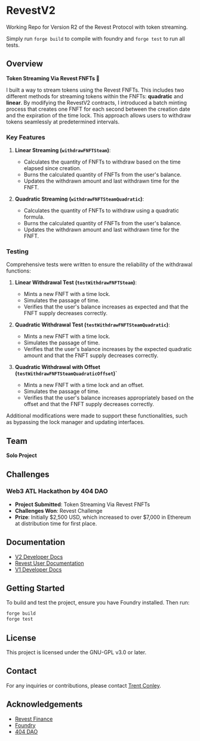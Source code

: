 # RevestV2

Working Repo for Version R2 of the Revest Protocol with token streaming.

Simply run `forge build` to compile with foundry and `forge test` to run all tests.

## Overview

**Token Streaming Via Revest FNFTs 🏅**

I built a way to stream tokens using the Revest FNFTs. This includes two different methods for streaming tokens within the FNFTs: **quadratic** and **linear**. By modifying the RevestV2 contracts, I introduced a batch minting process that creates one FNFT for each second between the creation date and the expiration of the time lock. This approach allows users to withdraw tokens seamlessly at predetermined intervals.

### Key Features

1. **Linear Streaming (`withdrawFNFTSteam`)**:

   - Calculates the quantity of FNFTs to withdraw based on the time elapsed since creation.
   - Burns the calculated quantity of FNFTs from the user's balance.
   - Updates the withdrawn amount and last withdrawn time for the FNFT.

2. **Quadratic Streaming (`withdrawFNFTSteamQuadratic`)**:
   - Calculates the quantity of FNFTs to withdraw using a quadratic formula.
   - Burns the calculated quantity of FNFTs from the user's balance.
   - Updates the withdrawn amount and last withdrawn time for the FNFT.

### Testing

Comprehensive tests were written to ensure the reliability of the withdrawal functions:

1. **Linear Withdrawal Test (`testWithdrawFNFTSteam`)**:

   - Mints a new FNFT with a time lock.
   - Simulates the passage of time.
   - Verifies that the user's balance increases as expected and that the FNFT supply decreases correctly.

2. **Quadratic Withdrawal Test (`testWithdrawFNFTSteamQuadratic`)**:

   - Mints a new FNFT with a time lock.
   - Simulates the passage of time.
   - Verifies that the user's balance increases by the expected quadratic amount and that the FNFT supply decreases correctly.

3. **Quadratic Withdrawal with Offset (`testWithdrawFNFTSteamQuadraticOffset`)`**
   - Mints a new FNFT with a time lock and an offset.
   - Simulates the passage of time.
   - Verifies that the user's balance increases appropriately based on the offset and that the FNFT supply decreases correctly.

Additional modifications were made to support these functionalities, such as bypassing the lock manager and updating interfaces.

## Team

**Solo Project**

## Challenges

### Web3 ATL Hackathon by 404 DAO

- **Project Submitted**: Token Streaming Via Revest FNFTs
- **Challenges Won**: Revest Challenge
- **Prize**: Initially $2,500 USD, which increased to over $7,000 in Ethereum at distribution time for first place.

## Documentation

- [V2 Developer Docs](https://revest-finance.gitbook.io/revestv2-developer-documentation/)
- [Revest User Documentation](https://docs.revest.finance/)
- [V1 Developer Docs](https://docs.revest.finance/)

## Getting Started

To build and test the project, ensure you have Foundry installed. Then run:

```bash
forge build
forge test
```

## License

This project is licensed under the GNU-GPL v3.0 or later.

## Contact

For any inquiries or contributions, please contact [Trent Conley](https://github.com/TrentConley).

## Acknowledgements

- [Revest Finance](https://revest.finance/)
- [Foundry](https://github.com/foundry-rs/foundry)
- [404 DAO](https://www.404dao.com/)
